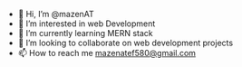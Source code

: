 - 👋 Hi, I’m @mazenAT
- 👀 I’m interested in web Development
- 🌱 I’m currently learning MERN stack 
- 💞️ I’m looking to collaborate on web development projects
- 📫 How to reach me mazenatef580@gmail.com

<!---
mazenAT/mazenAT is a ✨ special ✨ repository because its `README.md` (this file) appears on your GitHub profile.
You can click the Preview link to take a look at your changes.
--->
